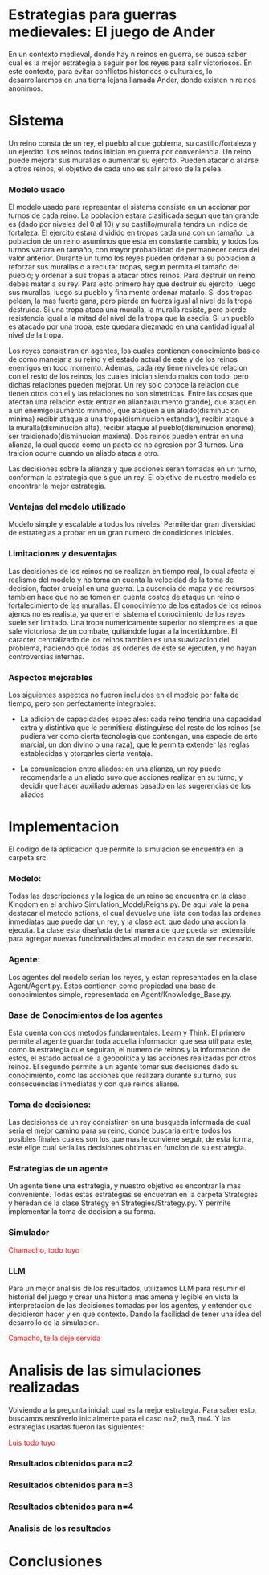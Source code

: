 # Estrategias para guerras medievales: El juego de Ander

En un contexto medieval, donde hay n reinos en guerra, se busca saber cual es la mejor estrategia a seguir por los reyes para salir victoriosos. En este contexto, para evitar conflictos historicos o culturales, lo desarrollaremos en una tierra lejana llamada Ander, donde existen n reinos anonimos.

# Sistema

Un reino consta de un rey, el pueblo al que gobierna, su castillo/fortaleza y un ejercito. Los reinos todos inician en guerra por conveniencia. Un reino puede mejorar sus murallas o aumentar su ejercito. Pueden atacar o aliarse a otros reinos, el objetivo de cada uno es salir airoso de la pelea.

### Modelo usado

El modelo usado para representar el sistema consiste en un accionar por turnos de cada reino. La poblacion estara clasificada segun que tan grande es (dado por niveles del 0 al 10) y su castillo/muralla tendra un indice de fortaleza. El ejercito estara dividido en tropas cada una con un tamaño. La poblacion de un reino asumimos que esta en constante cambio, y todos los turnos variara en tamaño, con mayor probabilidad de permanecer cerca del valor anterior. Durante un turno los reyes pueden ordenar a su poblacion a reforzar sus murallas o a reclutar tropas, segun permita el tamaño del pueblo; y ordenar a sus tropas a atacar otros reinos. Para destruir un reino debes matar a su rey. Para esto primero hay que destruir su ejercito, luego sus murallas, luego su pueblo y finalmente ordenar matarlo. Si dos tropas pelean, la mas fuerte gana, pero pierde en fuerza igual al nivel de la tropa destruida. Si una tropa ataca una muralla, la muralla resiste, pero pierde resistencia igual a la mitad del nivel de la tropa que la asedia. Si un pueblo es atacado por una tropa, este quedara diezmado en una cantidad igual al nivel de la tropa.

Los reyes consistiran en agentes, los cuales contienen conocimiento basico de como manejar a su reino y el estado actual de este y de los reinos enemigos en todo momento. Ademas, cada rey tiene niveles de relacion con el resto de los reinos, los cuales inician siendo malos con todo, pero dichas relaciones pueden mejorar. Un rey solo conoce la relacion que tienen otros con el y las relaciones no son simetricas. Entre las cosas que afectan una relacion esta: entrar en alianza(aumento grande), que ataquen a un enemigo(aumento minimo), que ataquen a un aliado(disminucion minima) recibir ataque a una tropa(disminucion estandar), recibir ataque a la muralla(disminucion alta),  recibir ataque al pueblo(disminucion enorme), ser traicionado(disminucion maxima). Dos reinos pueden entrar en una alianza, la cual queda como un pacto de no agresion por 3 turnos. Una traicion ocurre cuando un aliado ataca a otro.

Las decisiones sobre la alianza y que acciones seran tomadas en un turno, conforman la estrategia que sigue un rey. El objetivo de nuestro modelo es encontrar la mejor estrategia.

### Ventajas del modelo utilizado

Modelo simple y escalable a todos los niveles. Permite dar gran diversidad de estrategias a probar en un gran numero de condiciones iniciales.

### Limitaciones y desventajas

Las decisiones de los reinos no se realizan en tiempo real, lo cual afecta el realismo del modelo y no toma en cuenta la velocidad de la toma de decision, factor crucial en una guerra. La ausencia de mapa y de recursos tambien hace que no se tomen en cuenta costos de ataque un reino o fortalecimiento de las murallas. El conocimiento de los estados de los reinos ajenos no es realista, ya que en el sistema el conocimiento de los reyes suele ser limitado. Una tropa numericamente superior no siempre es la que sale victoriosa de un combate, quitandole lugar a la incertidumbre. El caracter centralizado de los reinos tambien es una suavizacion del problema, haciendo que todas las ordenes de este se ejecuten, y no hayan controversias internas.

### Aspectos mejorables

Los siguientes aspectos no fueron incluidos en el modelo por falta de tiempo, pero son perfectamente integrables:

- La adicion de capacidades especiales: cada reino tendria una capacidad extra y distintiva que le permitiera distinguirse del resto de los reinos (se pudiera ver como cierta tecnologia que contengan, una especie de arte marcial, un don divino o una raza), que le permita extender las reglas establecidas y otorgarles cierta ventaja.

- La comunicacion entre aliados: en una alianza, un rey puede recomendarle a un aliado suyo que acciones realizar en su turno, y decidir que hacer auxiliado ademas basado en las sugerencias de los aliados

# Implementacion

El codigo de la aplicacion que permite la simulacion se encuentra en la carpeta src.

### Modelo:

Todas las descripciones y la logica de un reino se encuentra en la clase Kingdom en el archivo Simulation_Model/Reigns.py. De aqui vale la pena destacar el metodo actions, el cual devuelve una lista con todas las ordenes inmediatas que puede dar un rey, y la clase act, que dado una accion la ejecuta. La clase esta diseñada de tal manera de que pueda ser extensible para agregar nuevas funcionalidades al modelo en caso de ser necesario.

### Agente:

Los agentes del modelo serian los reyes, y estan representados en la clase Agent/Agent.py. Estos contienen como propiedad una base de conocimientos simple, representada en Agent/Knowledge_Base.py.

### Base de Conocimientos de los agentes

Esta cuenta con dos metodos fundamentales: Learn y Think. El primero permite al agente guardar toda aquella informacion que sea util para este, como la estrategia que seguiran, el numero de reinos y la informacion de estos, el estado actual de la geopolitica y las acciones realizadas por otros reinos. El segundo permite a un agente tomar sus decisiones dado su conocimiento, como las acciones que realizara durante su turno, sus consecuencias inmediatas y con que reinos aliarse.

### Toma de decisiones:

Las decisiones de un rey consistiran en una busqueda informada de cual seria el mejor camino para su reino, donde buscaria entre todos los posibles finales cuales son los que mas le conviene seguir, de esta forma, este elige cual seria las decisiones obtimas en funcion de su estrategia.

### Estrategias de un agente

Un agente tiene una estrategia, y nuestro objetivo es encontrar la mas conveniente. Todas estas estrategias se encuetran en la carpeta Strategies y heredan de la clase Strategy en Strategies/Strategy.py. Y permite implementar la toma de decision a su forma.

### Simulador

<p style="color: red">Chamacho, todo tuyo</p>

### LLM

Para un mejor analisis de los resultados, utilizamos LLM para resumir el historial del juego y crear una historia mas amena y legible en vista la interpretacion de las decisiones tomadas por los agentes, y entender que decidieron hacer y en que contexto. Dando la facilidad de tener una idea del desarrollo de la simulacion.

<p style="color: red">Camacho, te la deje servida</p>

# Analisis de las simulaciones realizadas

Volviendo a la pregunta inicial: cual es la mejor estrategia. Para saber esto, buscamos resolverlo inicialmente para el caso n=2, n=3, n=4. Y las estrategias usadas fueron las siguientes:

<p style="color: red">Luis todo tuyo</p> 

### Resultados obtenidos para n=2


### Resultados obtenidos para n=3


### Resultados obtenidos para n=4


### Analisis de los resultados

# Conclusiones